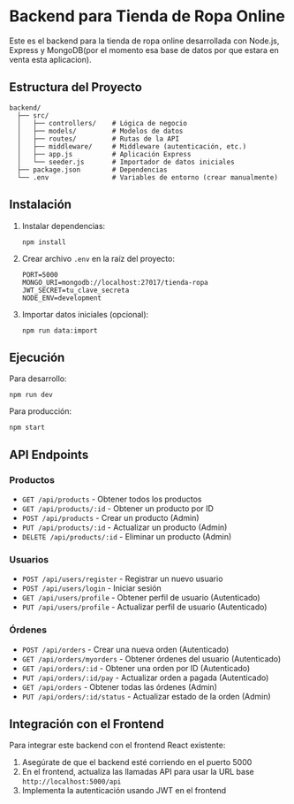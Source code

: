 # Backend para Tienda de Ropa Online

Este es el backend para la tienda de ropa online desarrollada con Node.js, Express y MongoDB(por el momento esa base de datos por que estara en venta esta aplicacion).

## Estructura del Proyecto

```
backend/
  ├── src/
  │   ├── controllers/    # Lógica de negocio
  │   ├── models/         # Modelos de datos
  │   ├── routes/         # Rutas de la API
  │   ├── middleware/     # Middleware (autenticación, etc.)
  │   ├── app.js          # Aplicación Express
  │   └── seeder.js       # Importador de datos iniciales
  ├── package.json        # Dependencias
  └── .env                # Variables de entorno (crear manualmente)
```

## Instalación

1. Instalar dependencias:
   ```
   npm install
   ```

2. Crear archivo `.env` en la raíz del proyecto:
   ```
   PORT=5000
   MONGO_URI=mongodb://localhost:27017/tienda-ropa
   JWT_SECRET=tu_clave_secreta
   NODE_ENV=development
   ```

3. Importar datos iniciales (opcional):
   ```
   npm run data:import
   ```

## Ejecución

Para desarrollo:
```
npm run dev
```

Para producción:
```
npm start
```

## API Endpoints

### Productos

- `GET /api/products` - Obtener todos los productos
- `GET /api/products/:id` - Obtener un producto por ID
- `POST /api/products` - Crear un producto (Admin)
- `PUT /api/products/:id` - Actualizar un producto (Admin)
- `DELETE /api/products/:id` - Eliminar un producto (Admin)

### Usuarios

- `POST /api/users/register` - Registrar un nuevo usuario
- `POST /api/users/login` - Iniciar sesión
- `GET /api/users/profile` - Obtener perfil de usuario (Autenticado)
- `PUT /api/users/profile` - Actualizar perfil de usuario (Autenticado)

### Órdenes

- `POST /api/orders` - Crear una nueva orden (Autenticado)
- `GET /api/orders/myorders` - Obtener órdenes del usuario (Autenticado)
- `GET /api/orders/:id` - Obtener una orden por ID (Autenticado)
- `PUT /api/orders/:id/pay` - Actualizar orden a pagada (Autenticado)
- `GET /api/orders` - Obtener todas las órdenes (Admin)
- `PUT /api/orders/:id/status` - Actualizar estado de la orden (Admin)

## Integración con el Frontend

Para integrar este backend con el frontend React existente:

1. Asegúrate de que el backend esté corriendo en el puerto 5000
2. En el frontend, actualiza las llamadas API para usar la URL base `http://localhost:5000/api`
3. Implementa la autenticación usando JWT en el frontend 
